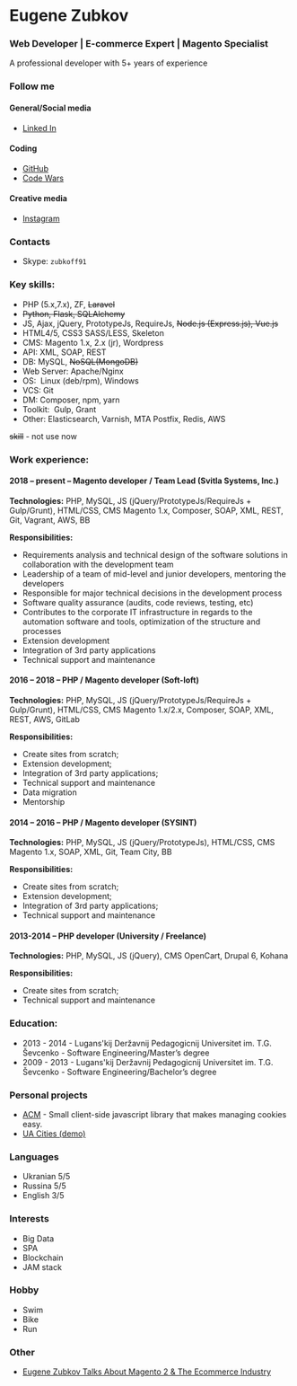# Eugene Zubkov
### Web Developer | E-commerce Expert | Magento Specialist
A professional developer with 5+ years of experience
    
       
          
### Follow me

#### General/Social media
* [Linked In](https://linkedin.com/in/evgvzubkoff)

#### Coding
* [GitHub](https://github.com/evgv)
* [Code Wars](https://www.codewars.com/users/evgv)

#### Creative media
* [Instagram](https://www.instagram.com/evgvzubkoff/)

### Contacts
* Skype: `zubkoff91`



### Key skills:

* PHP (5.x,7.x), ZF, ~~Laravel~~
* ~~Python, Flask, SQLAlchemy~~
* JS, Ajax, jQuery, PrototypeJs, RequireJs, ~~Node.js (Express.js), Vue.js~~
* HTML4/5, CSS3 SASS/LESS, Skeleton
* CMS: Magento 1.x, 2.x (jr), Wordpress
* API: XML, SOAP, REST
* DB: MySQL, ~~NoSQL(MongoDB)~~
* Web Server: Apache/Nginx
* OS:  Linux (deb/rpm), Windows
* VCS: Git
* DM:  Composer, npm, yarn
* Toolkit:  Gulp, Grant
* Other: Elasticsearch, Varnish, MTA Postfix, Redis, AWS

~~skill~~ - not use now

### Work experience: 

#### 2018 – present – Magento  developer / Team Lead  (Svitla Systems, Inc.) 

__Technologies:__ PHP, MySQL, JS (jQuery/PrototypeJs/RequireJs + Gulp/Grunt), HTML/CSS, CMS Magento 1.x, Composer,  SOAP, XML, REST, Git, Vagrant, AWS, BB

__Responsibilities:__
* Requirements analysis and technical design of the software solutions in collaboration with the development team 
* Leadership of a team of mid-level and junior developers, mentoring the developers 
* Responsible for major technical decisions in the development process 
* Software quality assurance (audits, code reviews, testing, etc) 
* Contributes to the corporate IT infrastructure in regards to the automation software and tools, optimization of the structure and processes
* Extension development 
* Integration of 3rd party applications 
* Technical support and maintenance


#### 2016 – 2018 – PHP / Magento  developer  (Soft-loft) 

__Technologies:__ PHP, MySQL, JS (jQuery/PrototypeJs/RequireJs + Gulp/Grunt), HTML/CSS, CMS Magento 1.x/2.x, Composer,  SOAP, XML, REST, AWS, GitLab

__Responsibilities:__
* Create sites from scratch;
* Extension development;
* Integration of 3rd party applications;
* Technical support and maintenance
* Data migration
* Mentorship


#### 2014 – 2016 –  PHP / Magento  developer  (SYSINT) 

__Technologies:__ PHP, MySQL, JS (jQuery/PrototypeJs), HTML/CSS, CMS Magento 1.x,  SOAP, XML, Git, Team City, BB

__Responsibilities:__
* Create sites from scratch;
* Extension development;
* Integration of 3rd party applications;
* Technical support and maintenance

#### 2013-2014 – PHP developer (University / Freelance)

__Technologies:__ PHP, MySQL, JS (jQuery), CMS OpenCart, Drupal 6, Kohana

__Responsibilities:__
* Create sites from scratch;
* Technical support and maintenance


### Education:

* 2013 - 2014 - Lugans'kij Deržavnij Pedagogicnij Universitet im. T.G. Ševcenko - Software Engineering/Master’s degree
* 2009 - 2013 - Lugans'kij Deržavnij Pedagogicnij Universitet im. T.G. Ševcenko - Software Engineering/Bachelor’s degree

### Personal projects

* [ACM](https://www.npmjs.com/package/advanced-cookie-manager) - Small client-side javascript library that makes managing cookies easy.
* [UA Cities (demo)](https://ua-cities.herokuapp.com/)

### Languages

* Ukranian 5/5
* Russina 5/5
* English 3/5


### Interests

* Big Data 
* SPA 
* Blockchain
* JAM stack

### Hobby

 * Swim
 * Bike
 * Run


### Other
 * [Eugene Zubkov Talks About Magento 2 & The Ecommerce Industry](https://www.cloudways.com/blog/eugene-zubkov-interview/)
